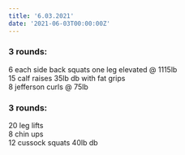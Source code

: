 ```yaml
---
title: '6.03.2021'
date: '2021-06-03T00:00:00Z'
---
```


### 3 rounds:  
6 each side back squats one leg elevated @ 1115lb      
15 calf raises 35lb db with fat grips     
8 jefferson curls @ 75lb       
  
### 3 rounds:  
20 leg lifts      
8 chin ups       
12 cussock squats 40lb db       